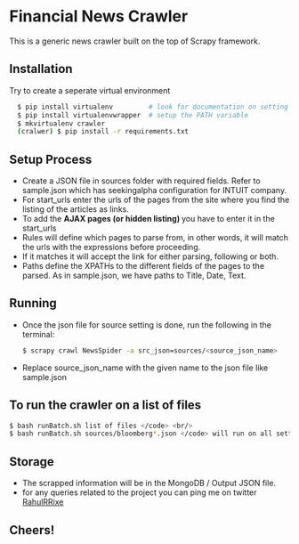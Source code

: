 Financial News Crawler
================================
This is a generic news crawler built on the top of Scrapy framework.

Installation
-------------
Try to create a seperate virtual environment

```bash
  $ pip install virtualenv         # look for documentation on setting up virtual environment
  $ pip install virtualenvwrapper  # setup the PATH variable
  $ mkvirtualenv crawler
  (cralwer) $ pip install -r requirements.txt
```


Setup Process
---------------------
* Create a JSON file in sources folder with required fields.
Refer to sample.json which has seekingalpha configuration for INTUIT company.
* For start_urls enter the urls of the pages from the site where you find the listing of the articles as links.
* To add the <strong> AJAX pages (or hidden listing) </strong> you have to enter it in the start_urls
* Rules will define which pages to parse from, in other words, it will match the urls with the expressions before proceeding.
* If it matches it will accept the link for either parsing, following or both.
* Paths define the XPATHs to the different fields of the pages to the parsed. As in sample.json, we have paths to Title, Date, Text.

Running
-------
* Once the json file for source setting is done, run the following in the terminal:

  ```bash
  $ scrapy crawl NewsSpider -a src_json=sources/<source_json_name>
  ```
* Replace source_json_name with the given name to the json file like sample.json

To run the crawler on a list of files
-------------------------------------
  ```bash
  $ bash runBatch.sh list of files </code> <br/>
  $ bash runBatch.sh sources/bloomberg*.json </code> will run on all settings json named with bloomberg.
  ```
Storage
-------
* The scrapped information will be in the MongoDB / Output JSON file. </li>
* for any queries related to the project you can ping me on twitter <a href="https://twitter.com/RahulRRixe"> RahulRRixe </a>

## Cheers!
